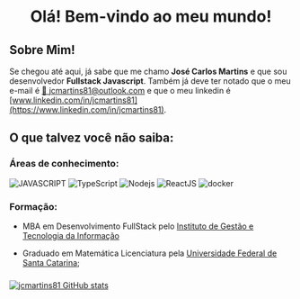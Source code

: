 # <center> Olá! Bem-vindo ao meu mundo! </center>

## Sobre Mim!

Se chegou até aqui, já sabe que me chamo **José Carlos Martins** e que sou desenvolvedor **Fullstack Javascript**.
Também já deve ter notado que o meu e-mail é [📧 jcmartins81@outlook.com](mailto:jcmartins81@outlook.com) e que o meu linkedin é
[www.linkedin.com/in/jcmartins81](https://www.linkedin.com/in/jcmartins81).

## O que talvez você não saiba:

### Áreas de conhecimento:

![JAVASCRIPT](https://img.shields.io/static/v1?label=&message=JAVASCRIPT&color=F7DF1E&style=for-the-badge&logo=javascript&logoColor=black)
![TypeScript](https://img.shields.io/badge/TypeScript-007ACC?style=for-the-badge&logo=typescript&logoColor=white)
![Nodejs](https://img.shields.io/badge/Node.js-43853D?style=for-the-badge&logo=node.js&logoColor=white)
![ReactJS](https://img.shields.io/badge/React-20232A?style=for-the-badge&logo=react&logoColor=61DAFB)
![docker](https://img.shields.io/badge/docker-%230db7ed.svg?style=for-the-badge&logo=docker&logoColor=white)

### Formação:

- MBA em Desenvolvimento FullStack pelo [Instituto de Gestão e Tecnologia da Informação](https://www.igti.com.br/)

- Graduado em Matemática Licenciatura pela [Universidade Federal de Santa Catarina](https://ufsc.br/);

###

[![jcmartins81 GitHub stats](https://github-readme-stats.vercel.app/api?username=jcmartins81&count_private=true&show_icons=true&theme=radical)
](https://github.com/jcmartins81/github-readme-stats)
